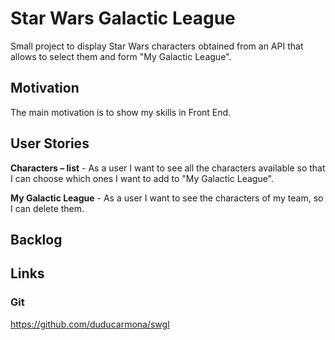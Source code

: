 # **Star Wars Galactic League**

Small project to display Star Wars characters obtained from an API that allows to select them and form "My Galactic League".

## Motivation

The main motivation is to show my skills in Front End.

## User Stories

**Characters – list** - As a user I want to see all the characters available so that I can choose which ones I want to add to "My Galactic League".

**My Galactic League** - As a user I want to see the characters of my team, so I can delete them.

## Backlog



## Links

### Git

https://github.com/duducarmona/swgl
